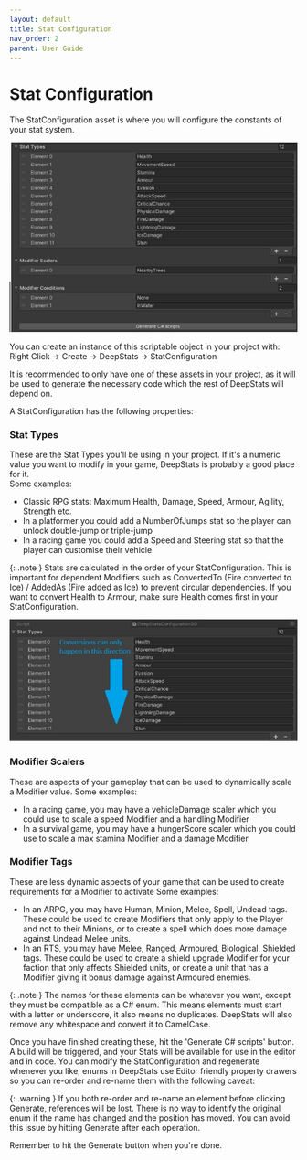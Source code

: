 ```yaml
---
layout: default
title: Stat Configuration
nav_order: 2
parent: User Guide
---
```


# Stat Configuration

The StatConfiguration asset is where you will configure the constants of your stat system.

![example configuration](../../images/statConfiguration.jpg)

You can create an instance of this scriptable object in your project with:\
Right Click -> Create -> DeepStats -> StatConfiguration

It is recommended to only have one of these assets in your project, as it will be used to generate the necessary code which the rest of DeepStats will depend on.

A StatConfiguration has the following properties:

### Stat Types
These are the Stat Types you'll be using in your project. If it's a numeric value you want to modify in your game, DeepStats is probably a good place for it.\
Some examples:
- Classic RPG stats: Maximum Health, Damage, Speed, Armour, Agility, Strength etc.
- In a platformer you could add a NumberOfJumps stat so the player can unlock double-jump or triple-jump
- In a racing game you could add a Speed and Steering stat so that the player can customise their vehicle

{: .note }
Stats are calculated in the order of your StatConfiguration. This is important for dependent Modifiers such as ConvertedTo (Fire converted to Ice) / AddedAs (Fire added as Ice) to prevent circular dependencies. If you want to convert Health to Armour, make sure Health comes first in your StatConfiguration.

![dependent rule](../../images/dependentRule.jpg)

### Modifier Scalers
These are aspects of your gameplay that can be used to dynamically scale a Modifier value.
Some examples:
- In a racing game, you may have a vehicleDamage scaler which you could use to scale a speed Modifier and a handling Modifier
- In a survival game, you may have a hungerScore scaler which you could use to scale a max stamina Modifier and a damage Modifier

### Modifier Tags
These are less dynamic aspects of your game that can be used to create requirements for a Modifier to activate
Some examples:
- In an ARPG, you may have Human, Minion, Melee, Spell, Undead tags. These could be used to create Modifiers that only apply to the Player and not to their Minions, or to create a spell which does more damage against Undead Melee units.
- In an RTS, you may have Melee, Ranged, Armoured, Biological, Shielded tags. These could be used to create a shield upgrade Modifier for your faction that only affects Shielded units, or create a unit that has a Modifier giving it bonus damage against Armoured enemies.

{: .note }
The names for these elements can be whatever you want, except they must be compatible as a C# enum. This means elements must start with a letter or underscore, it also means no duplicates. DeepStats will also remove any whitespace and convert it to CamelCase.

Once you have finished creating these, hit the 'Generate C# scripts' button. A build will be triggered, and your Stats will be available for use in the editor and in code. You can modify the StatConfiguration and regenerate whenever you like, enums in DeepStats use Editor friendly property drawers so you can re-order and re-name them with the following caveat:

{: .warning }
If you both re-order and re-name an element before clicking Generate, references will be lost. There is no way to identify the original enum if the name has changed and the position has moved. You can avoid this issue by hitting Generate after each operation.

Remember to hit the Generate button when you're done.